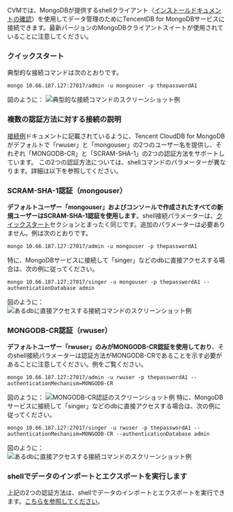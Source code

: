 
CVMでは、MongoDBが提供するshellクライアント（[インストールドキュメントの確認](https://docs.mongodb.com/manual/tutorial/install-mongodb-on-linux/)）を使用してデータ管理のためにTencentDB for MongoDBサービスに接続できます。最新バージョンのMongoDBクライアントスイートが使用されていることに注意してください。

### クイックスタート
典型的な接続コマンドは次のとおりです。
```
mongo 10.66.187.127:27017/admin -u mongouser -p thepasswordA1
```
図のように：
![典型的な接続コマンドのスクリーンショット例](https://mc.qcloudimg.com/static/img/ce6b26f8cd6b1cc2981bc0cd44f9d09d/shell_default.png)

### 複数の認証方法に対する接続の説明
[接続例](https://cloud.tencent.com/doc/product/240/3563)ドキュメントに記載されているように、Tencent CloudDB for MongoDBがデフォルトで「rwuser」と「mongouser」の2つのユーザー名を提供し、それぞれ「MONGODB-CR」と「SCRAM-SHA-1」の2つの認証方法をサポートしています。
この2つの認証方法については、shellコマンドのパラメーターが異なります。詳細は以下を参照してください。

### SCRAM-SHA-1認証（mongouser）
**デフォルトユーザー「mongouser」およびコンソールで作成されたすべての新規ユーザーはSCRAM-SHA-1認証を使用します**。shell接続パラメーターは、[クイックスタート](#.E5.BF.AB.E9.80.9F.E5.BC.80.E5.A7.8B)セクションとまったく同じです。追加のパラメーターは必要ありません。例は次のとおりです。
```
mongo 10.66.187.127:27017/admin -u mongouser -p thepasswordA1
```
特に、MongoDBサービスに接続して「singer」などのdbに直接アクセスする場合は、次の例に従ってください。
```
mongo 10.66.187.127:27017/singer -u mongouser -p thepasswordA1 --authenticationDatabase admin
```
図のように：
![あるdbに直接アクセスする接続コマンドのスクリーンショット例](https://mc.qcloudimg.com/static/img/c30cc3e6e2db6c8bd3cce2e327ce63db/sha1_sonedb.png)

### MONGODB-CR認証（rwuser）
**デフォルトユーザー「rwuser」のみがMONGODB-CR認証を使用しており**、そのshell接続パラメーターは認証方法がMONGODB-CRであることを示す必要があることに注意してください。例をご覧ください。
```
mongo 10.66.187.127:27017/admin -u rwuser -p thepasswordA1 --authenticationMechanism=MONGODB-CR
```
図のように：
![MONGODB-CR認証のスクリーンショット例](https://mc.qcloudimg.com/static/img/ff200b49c3fa5c70812027dd89e3ebc3/cr_default.png)
特に、MongoDBサービスに接続して「singer」などのdbに直接アクセスする場合は、次の例に従ってください。
```
mongo 10.66.187.127:27017/singer -u rwuser -p thepasswordA1 --authenticationMechanism=MONGODB-CR --authenticationDatabase admin
```
図のように：
![あるdbに直接アクセスする接続コマンドのスクリーンショット例](https://mc.qcloudimg.com/static/img/d31bfa612a295fd070ea5dd09c7ce6a3/cr_somedb.png)

### shellでデータのインポートとエクスポートを実行します
上記の2つの認証方法は、shellでデータのインポートとエクスポートを実行できます。[こちらを参照してください](https://cloud.tencent.com/doc/product/240/5321)。

